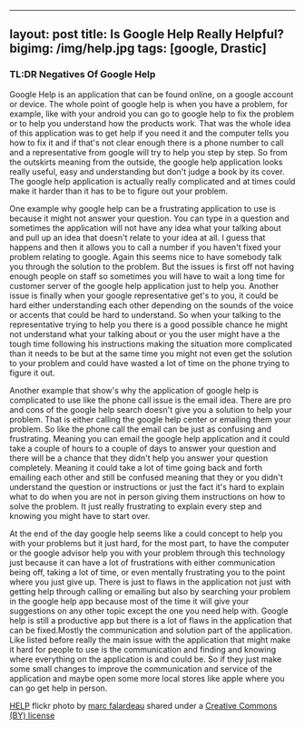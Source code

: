  ---
layout: post
title: Is Google Help Really Helpful?
bigimg: /img/help.jpg 
tags: [google, Drastic]
---


### TL:DR Negatives Of Google Help

Google Help is an application that can be found online, on a google account or device.
The whole point of google help is when you have a problem, for example, like with your
android you can go to google help to fix the problem or to help you understand how
the products work. That was the whole idea of this application was to get help
if you need it and the computer tells you how to fix it and if that's not clear enough
there is a phone number to call and a representative from google will try to help
you step by step. So from the outskirts meaning from the outside, the google help
application looks really useful, easy and understanding but don't judge a book by its
cover. The google help application is actually really complicated and at times could make it harder than it has to be to figure out your problem.

  One example why google help can be a frustrating application to use is because it might not answer your question. You can type in a question and sometimes the application
will not have any idea what your talking about and pull up an idea that doesn't relate to your idea at all. I guess that happens and then it allows you to call a number
if you haven't fixed your problem relating to google. Again this seems nice to have somebody talk you through the solution to the problem. But the issues is first off not having enough people on staff so sometimes you will have to wait a long time for customer server of the google help application just to help you. Another issue is finally when your google representative get's to you, it could be hard either understanding each other depending on the sounds of the voice or accents that could be hard to understand.
So when your talking to the representative trying to help you there is a good possible chance he might not understand what your talking about or you the user might have a
the tough time following his instructions making the situation more complicated than it needs to be but at the same time you might not even get the solution to your problem and
could have wasted a lot of time on the phone trying to figure it out.

  Another example that show's why the application of google help is complicated to use
like the phone call issue is the email idea. There are pro and cons of the google help search doesn't give you a solution to help your problem. That is either calling the google help center or emailing them your problem. So like the phone call the email
can be just as confusing and frustrating. Meaning you can email the google help application and it could take a couple of hours to a couple of days to answer your
question and there will be a chance that they didn't help you answer your question completely. Meaning it could take a lot of time going back and forth emailing each other
and still be confused meaning that they or you didn't understand the question or instructions or just the fact it's hard to explain what to do when you are not in person
giving them instructions on how to solve the problem. It just really frustrating to explain every step and knowing you might have to start over.

  At the end of the day google help seems like a could concept to help you with your
problems but it just hard, for the most part, to have the computer or the google advisor
help you with your problem through this technology just because it can have a lot
of frustrations with either communication being off, taking a lot of time, or even
mentally frustrating you to the point where you just give up. There is just to flaws
in the application not just with getting help through calling or emailing but also by searching your problem in the google help app because most of the time it will give your suggestions on any other topic except the one you need help with. Google help
is still a productive app but there is a lot of flaws in the application that can be fixed.Mostly the communication and solution part of the application. Like listed before really the main issue with the application that might make it hard for people to use is the communication and finding and knowing where everything on the application is and could be. So if they just make some small changes to improve the communication and service of the application and maybe open some more local stores like apple where you can go get help in person.







<a title="HELP" href="https://flickr.com/photos/49889874@N05/5645164344">HELP</a> flickr photo by <a href="https://flickr.com/people/49889874@N05">marc falardeau</a> shared under a <a href="https://creativecommons.org/licenses/by/2.0/">Creative Commons (BY) license</a> </small>
